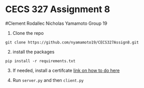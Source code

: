 # CECS 327 Assignment 8
#Clement Rodallec Nicholas Yamamoto Group 19

1. Clone the repo
```
git clone https://github.com/nyamamoto19/CECS327Assign8.git
```

2. install the packages
```
pip install -r requirements.txt
```

3. If needed, install a certifcate
[link on how to do here](https://www.mongodb.com/community/forums/t/ssl-certificate-verify-failed-certificate-verify-failed-unable-to-get-local-issuer-certificate-ssl-c-997/208879/2)

4. Run `server.py` and then `client.py`
